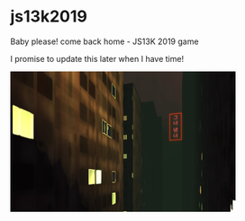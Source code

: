 # js13k2019
Baby please! come back home - JS13K 2019 game

I promise to update this later when I have time!

![It's kinda breathtaking!](https://raw.githubusercontent.com/wololoa/js13k2019/master/preview.jpg)
